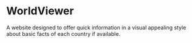 # WorldViewer
A website designed to offer quick information in a visual appealing style about basic facts of each country if available.
